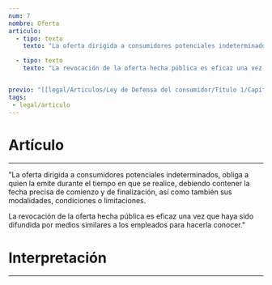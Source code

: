 ```yaml
---
num: 7
nombre: Oferta
articulo: 
  - tipo: texto
    texto: "La oferta dirigida a consumidores potenciales indeterminados, obliga a quien la emite durante el tiempo en que se realice, debiendo contener la fecha precisa de comienzo y de finalización, así como también sus modalidades, condiciones o limitaciones."

  - tipo: texto
    texto: "La revocación de la oferta hecha pública es eficaz una vez que haya sido difundida por medios similares a los empleados para hacerla conocer."


previo: "[[legal/Articulos/Ley de Defensa del consumidor/Título 1/Capítulo 3/Capítulo 3, Condiciones de la oferta y venta.md|Capítulo 3, Condiciones de la oferta y venta]]"
tags: 
 - legal/articulo
---
```

# Artículo
---
"La oferta dirigida a consumidores potenciales indeterminados, obliga a quien la emite durante el tiempo en que se realice, debiendo contener la fecha precisa de comienzo y de finalización, así como también sus modalidades, condiciones o limitaciones.

La revocación de la oferta hecha pública es eficaz una vez que haya sido difundida por medios similares a los empleados para hacerla conocer."

# Interpretación
---
